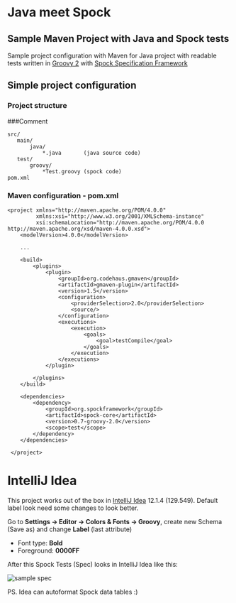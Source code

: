 Java meet Spock
===============
Sample Maven Project with Java and Spock tests
---------------------------------------

Sample project configuration with Maven for Java project with readable tests written in [Groovy 2](http://groovy.codehaus.org/)
with [Spock Specification Framework](https://code.google.com/p/spock/)


Simple project configuration
----------------------------

### Project structure
###Comment

    src/
       main/
           java/
               *.java       (java source code)
       test/
           groovy/
               *Test.groovy (spock code)
    pom.xml


### Maven configuration - pom.xml

    <project xmlns="http://maven.apache.org/POM/4.0.0"
             xmlns:xsi="http://www.w3.org/2001/XMLSchema-instance"
             xsi:schemaLocation="http://maven.apache.org/POM/4.0.0 http://maven.apache.org/xsd/maven-4.0.0.xsd">
        <modelVersion>4.0.0</modelVersion>

        ...

        <build>
            <plugins>
                <plugin>
                    <groupId>org.codehaus.gmaven</groupId>
                    <artifactId>gmaven-plugin</artifactId>
                    <version>1.5</version>
                    <configuration>
                        <providerSelection>2.0</providerSelection>
                        <source/>
                    </configuration>
                    <executions>
                        <execution>
                            <goals>
                                <goal>testCompile</goal>
                            </goals>
                        </execution>
                    </executions>
                </plugin>

            </plugins>
        </build>

        <dependencies>
            <dependency>
                <groupId>org.spockframework</groupId>
                <artifactId>spock-core</artifactId>
                <version>0.7-groovy-2.0</version>
                <scope>test</scope>
            </dependency>
        </dependencies>

     </project>

IntelliJ Idea
=============

This project works out of the box in [IntelliJ Idea](http://www.jetbrains.com/idea/download/) 12.1.4 (129.549). Default label look need some changes to look better.

Go to **Settings -> Editor -> Colors & Fonts -> Groovy**, create new Schema (Save as) and change **Label** (last attribute)

* Font type: **Bold**
* Foreground: **0000FF**


After this Spock Tests (Spec) looks in IntelliJ Idea like this:

![sample spec](https://github.com/mariuszs/java-spock-test-sample/raw/master/spec.png "Sample Spec")

PS. Idea can autoformat Spock data tables :)
